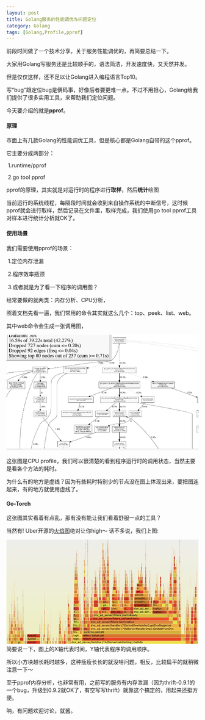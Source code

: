 ```yaml
---
layout: post
title: Golang服务的性能调优与问题定位
category: Golang
tags: [Golang,Profile,pprof]
---
```





前段时间做了一个技术分享，关于服务性能调优的，再简要总结一下。

大家用Golang写服务还是比较顺手的，语法简洁，开发速度快，又天然并发。

但是仅仅这样，还不足以让Golang进入编程语言Top10。

写“bug”跟定位bug是俩码事，好像后者要更难一点。不过不用担心，Golang给我们提供了很多实用工具，来帮助我们定位问题。

今天要介绍的就是**pprof**。

#### 原理

市面上有几款Golang的性能调优工具，但是核心都是Golang自带的这个pprof。

它主要分成两部分：

​	1.runtime/pprof

​	2.go tool pprof 

pprof的原理，其实就是对运行时的程序进行**取样**，然后**统计**绘图

当前运行的系统线程，每隔段时间就会收到来自操作系统的中断信号，这时候pprof就会进行取样，然后记录在文件里，取样完成，我们使用go tool pprof工具对样本进行统计分析就OK了。

#### 使用场景

我们需要使用pprof的场景：

​	1.定位内存泄漏

​	2.程序效率瓶颈

​	3.或者就是为了看一下程序的调用图？

经常要做的就两类：内存分析、CPU分析，

照着文档先看一遍，我们常用的命令其实就这么几个：top、peek、list、web。

其中web命令会生成一张调用图，

![pprof-web](https://github.com/yourmoonlight/yourmoonlight.github.com/blob/master/img/pprof-web.png?raw=true)



这张图是CPU profile，我们可以很清楚的看到程序运行时的调用状态，当然主要是看各个方法的耗时。

为什么有的地方是虚线？因为有些耗时特别少的节点没在图上体现出来，要把图连起来，有的地方就使用虚线了。

#### Go-Torch

这张图其实看着有点乱，那有没有能让我们看着舒服一点的工具？

当然有! Uber开源的[火焰图](https://github.com/uber/go-torch)绝对让你high～ 
话不多说，我们上图:

![flame](https://github.com/yourmoonlight/yourmoonlight.github.com/blob/master/img/flame.png?raw=true)简要说一下，图上的X轴代表时间，Y轴代表程序的调用顺序。

所以小方块越长耗时越多，这种瘦瘦长长的就没啥问题，相反，比较扁平的就稍微注意一下～

至于pprof内存分析，也非常有用，之前写的服务有内存泄漏（因为thrift-0.9.1的一个bug，升级到0.9.2就OK了，有空写写thrift）就靠这个搞定的，用起来还挺方便。

呐，有问题欢迎讨论，就酱。